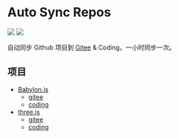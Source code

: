 # Auto Sync Repos 
[![][coding-img]][coding-url] [![][gitee-img]][gitee-url]

自动同步 Github 项目到 [Gitee](https://gitee.com/fork-open-source) & Coding，一小时同步一次。

## 项目

* [Babylon.js](https://github.com/BabylonJS/Babylon.js)
  * [gitee](https://gitee.com/fork-open-source/Babylon.js)
  * [coding](https://coding.net/u/06wj/p/Babylon.js/git)
* [three.js](https://github.com/mrdoob/three.js)
  * [gitee](https://gitee.com/fork-open-source/three.js)
  * [coding](https://coding.net/u/06wj/p/three.js/git)

[coding-img]: https://github.com/06wj/syncRepos/workflows/Sync%20Coding/badge.svg
[coding-url]: https://github.com/06wj/syncRepos/actions?query=workflow%3A%22Sync+Coding%22
[gitee-img]: https://github.com/06wj/syncRepos/workflows/Sync%20Gitee/badge.svg
[gitee-url]: https://github.com/06wj/syncRepos/actions?query=workflow%3A%22Sync+Gitee%22

